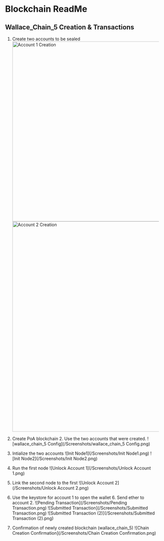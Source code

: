 # Blockchain ReadMe
## Wallace_Chain_5 Creation & Transactions

1. Create two accounts to be sealed
   <img width="587" alt="Account 1 Creation" src="https://user-images.githubusercontent.com/8030533/128418940-48aade2b-0ac5-4c5f-a45d-66ced5acef0e.png">
    <img width="686" alt="Account 2 Creation" src="https://user-images.githubusercontent.com/8030533/128418984-28da6837-6d00-4189-ac90-115378a2030e.png">

2. Create PoA blockchain
    2. Use the two accounts that were created.
    ![wallace_chain_5 Config](/Screenshots/wallace_chain_5 Config.png)
    
3. Intialize the two accounts
    ![Init Node1](/Screenshots/Init Node1.png)
    ![Init Node2](/Screenshots/Init Node2.png)
    

4. Run the first node
    ![Unlock Account 1](/Screenshots/Unlock Account 1.png)
    
5. Link the second node to the first
    ![Unlock Account 2](/Screenshots/Unlock Account 2.png)
    
6. Use the keystore for account 1 to open the wallet
    6. Send ether to account 2.
    ![Pending Transaction](/Screenshots/Pending Transaction.png)
    ![Submitted Transaction](/Screenshots/Submitted Transaction.png)
    ![Submitted Transaction (2)](/Screenshots/Submitted Transaction (2).png)
7. Confirmation of newly created blockchain (wallace_chain_5)
    ![Chain Creation Confirmation](/Screenshots/Chain Creation Confirmation.png)


    
